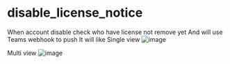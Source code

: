 # disable_license_notice
When account disable check who have license not remove yet
And will use Teams webhook to push
It will like
Single view
![image](https://github.com/user-attachments/assets/dcf103d9-9c81-43ba-ad10-9c89d6d3b49b)

Multi view
![image](https://github.com/user-attachments/assets/ece3dcec-9fff-4c6e-a286-e1e352545827)


